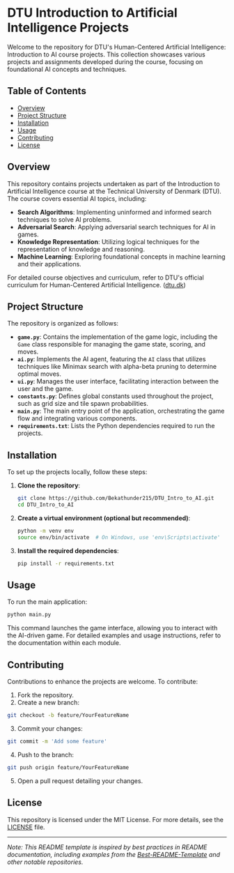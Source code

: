 # DTU Introduction to Artificial Intelligence Projects

Welcome to the repository for DTU's Human-Centered Artificial Intelligence: Introduction to AI course projects. This collection showcases various projects and assignments developed during the course, focusing on foundational AI concepts and techniques.

## Table of Contents

- [Overview](#overview)
- [Project Structure](#project-structure)
- [Installation](#installation)
- [Usage](#usage)
- [Contributing](#contributing)
- [License](#license)

## Overview

This repository contains projects undertaken as part of the Introduction to Artificial Intelligence course at the Technical University of Denmark (DTU). The course covers essential AI topics, including:

- **Search Algorithms**: Implementing uninformed and informed search techniques to solve AI problems.
- **Adversarial Search**: Applying adversarial search techniques for AI in games.
- **Knowledge Representation**: Utilizing logical techniques for the representation of knowledge and reasoning.
- **Machine Learning**: Exploring foundational concepts in machine learning and their applications.

For detailed course objectives and curriculum, refer to DTU's official curriculum for Human-Centered Artificial Intelligence. ([dtu.dk](https://www.dtu.dk/english/education/graduate/msc-programmes/human-centered-artificial-intelligence/curriculum?utm_source=chatgpt.com))

## Project Structure

The repository is organized as follows:

- **`game.py`**: Contains the implementation of the game logic, including the `Game` class responsible for managing the game state, scoring, and moves.
- **`ai.py`**: Implements the AI agent, featuring the `AI` class that utilizes techniques like Minimax search with alpha-beta pruning to determine optimal moves.
- **`ui.py`**: Manages the user interface, facilitating interaction between the user and the game.
- **`constants.py`**: Defines global constants used throughout the project, such as grid size and tile spawn probabilities.
- **`main.py`**: The main entry point of the application, orchestrating the game flow and integrating various components.
- **`requirements.txt`**: Lists the Python dependencies required to run the projects.

## Installation

To set up the projects locally, follow these steps:

1. **Clone the repository**:

   ```bash
   git clone https://github.com/Bekathunder215/DTU_Intro_to_AI.git
   cd DTU_Intro_to_AI

2. **Create a virtual environment (optional but recommended)**:
   ```bash
   python -m venv env
   source env/bin/activate  # On Windows, use 'env\Scripts\activate'

3. **Install the required dependencies**:
   ```bash
   pip install -r requirements.txt

## Usage

To run the main application:
  ```bash
  python main.py
  ```

This command launches the game interface, allowing you to interact with the AI-driven game. For detailed examples and usage instructions, refer to the documentation within each module.


## Contributing

Contributions to enhance the projects are welcome. To contribute:

1. Fork the repository.
2. Create a new branch:
  ```bash
  git checkout -b feature/YourFeatureName
  ```
3. Commit your changes:
  ```bash
  git commit -m 'Add some feature'
  ```
4. Push to the branch:
  ```bash
  git push origin feature/YourFeatureName
  ```
5. Open a pull request detailing your changes.


## License

This repository is licensed under the MIT License. For more details, see the [LICENSE](LICENSE) file.

---

*Note: This README template is inspired by best practices in README documentation, including examples from the [Best-README-Template](https://github.com/othneildrew/Best-README-Template) and other notable repositories.*
